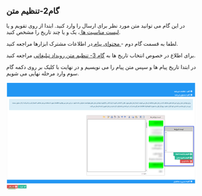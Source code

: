 ﻿## گام2-تنظیم متن

در این گام می توانید متن مورد نظر برای ارسال را وارد کنید. ابتدا از روی تقویم و یا[  لیست مناسبت ها ](https://github.com/1stco/PayamGostarDocs/blob/master/help%202.5.4/Basic-Information/Holiday-management-and-occasions/Holiday-management-and-occasions.md)، یک و یا چند تاریخ را مشخص کنید.

لطفا به قسمت  گام دوم -[ محتوای پیام ](https://github.com/1stco/PayamGostarDocs/blob/master/help%202.5.4/Marketing/moshtarak-abzar/gam%20do/gam-do.md) در اطلاعات مشترک ابزارها  مراجعه کنید.


برای اطلاع در خصوص انتخاب تاریخ ها به [گام 3- تنظیم متن رویداد تبلیغاتی](https://github.com/1stco/PayamGostarDocs/blob/master/help%202.5.4/Marketing/sms/Advertising-event/3-tanzim-matn/tanzim-matn.md) مراجعه کنید.


در ابتدا تاریخ پیام ها و سپس متن پیام را می نویسیم و در نهایت با کلیک بر روی دکمه گام سوم وارد مرحله نهایی می شویم.

![](advertising-sendingnewssms-secondstep.png)




